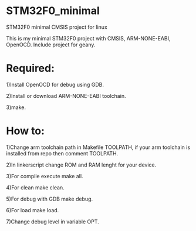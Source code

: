 # STM32F0_minimal
STM32F0 minimal CMSIS project for linux

This is my minimal STM32F0 project with CMSIS, ARM-NONE-EABI, OpenOCD.
Include project for geany.

# Required:

1)Install OpenOCD for debug using GDB.

2)Install or download ARM-NONE-EABI toolchain.

3)make.

 # How to:
 
1)Change arm toolchain path in Makefile TOOLPATH, 
  if your arm toolchain is installed from repo then comment TOOLPATH.
  
2)In linkerscript change ROM and RAM lenght for your device.

3)For compile execute make all.

4)For clean make clean.

5)For debug with GDB make debug.

6)For load make load.

7)Change debug level in variable OPT.
